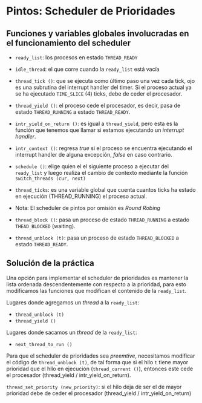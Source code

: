 # Pintos: Scheduler de Prioridades

## Funciones y variables globales involucradas en el funcionamiento del scheduler

* `ready_list`: los procesos en estado `THREAD_READY`

* `idle_thread`: el que corre cuando la `ready_list` está vacía

* `thread_tick ()`: que se ejecuta como último paso una vez cada tick, ojo es una subrutina del interrupt handler del timer. Si el proceso actual ya se ha ejecutado `TIME_SLICE` (4) ticks, debe de ceder el procesador.

* `thread_yield ()`: el proceso cede el procesador, es decir, pasa de estado `THREAD_RUNNING` a estado `THREAD_READY`.

* `intr_yield_on_return ()`: es igual a `thread_yield`, pero esta es la función que tenemos que llamar si estamos ejecutando un _interrupt handler_.

* `intr_context ()`: regresa _true_ si el proceso se encuentra ejecutando el interrupt handler de alguna excepción, _false_ en caso contrario.

* `schedule ()`: elige quien el el siguiente proceso a ejecutar del `ready_list` y luego realiza el cambio de contexto mediante la función `switch_threads (cur, next)`

* `thread_ticks`: es una variable global que cuenta cuantos ticks ha estado en ejecución (THREAD_RUNNING) el proceso actual.

* Nota: El scheduler de pintos por omisión es _Round Robing_

* `thread_block ()`: pasa un proceso de estado `THREAD_RUNNING` a estado `THEAD_BLOCKED` (waiting).

* `thread_unblock (t)`: pasa un proceso de estado `THREAD_BLOCKED` a estado `THREAD_READY`.

## Solución de la práctica

Una opción para implementar el scheduler de prioridades es mantener
la lista ordenada descendentemente con respecto a la prioridad,
para esto modificamos las funciones que modifican el contenido de
la `ready_list`.

Lugares donde agregamos un _thread_ a la `ready_list`:
* `thread_unblock (t)`
* `thread_yield ()`

Lugares donde sacamos un _thread_ de la `ready_list`:
* `next_thread_to_run ()`

Para que el scheduler de prioridades sea _preemtive_, necesitamos
modificar el código de `thread_unblock (t)`, de tal forma que si el
hilo `t` tiene mayor prioridad que el hilo en ejecución (`thread_current ()`), entonces este cede el procesador (thread_yield / intr_yield_on_return).
   
`thread_set_priority (new_priority)`: si el hilo deja de ser el de mayor prioridad debe de ceder el procesador (thread_yield / intr_yield_on_return)